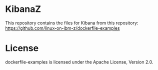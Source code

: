 # KibanaZ

This repository contains the files for Kibana from this repository: https://github.com/linux-on-ibm-z/dockerfile-examples

# License

dockerfile-examples is licensed under the Apache License, Version 2.0.
